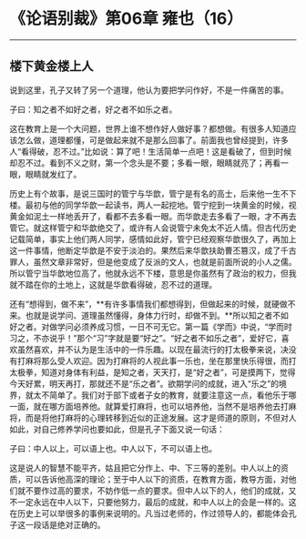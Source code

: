 # 《论语别裁》第06章 雍也（16）

------

## 楼下黄金楼上人

说到这里，孔子又转了另一个道理，他认为要把学问作好，不是一件痛苦的事。

子曰：知之者不如好之者，好之者不如乐之者。

这在教育上是一个大问题，世界上谁不想作好人做好事？都想做。有很多人知道应该怎么做，道理都懂，可是做起来就不是那么回事了。前面我也曾经提到，许多人“看得破，忍不过。”比如说：算了吧！生活简单一点吧！这是看破了，但到时候却忍不过。看到不义之财，第一个念头是不要；多看一眼，眼睛就亮了；再看一眼，眼睛就发红了。

历史上有个故事，是说三国时的管宁与华歆，管宁是有名的高士，后来他一生不下楼。最初与他的同学华歆一起读书，两人一起挖地。管宁挖到一块黄金的时候，视黄金如泥土一样地丢开了，看都不去多看一眼。而华歆走去多看了一眼，才不再去管它。就这样管宁和华歆绝交了，或许有人会说管宁未免太不近人情。但古代历史记载简单，事实上他们两人同学，感情如此好，管宁已经观察华歆很久了，再加上这一件事情，他断定华歆是不安于淡泊的。果然后来华歆扶助曹丕篡汉，成了千古罪人，虽然文章非常好，但是他变成了反派的文人，也就是前面所说的小人之儒。所以管宁当华歆地位高了，他就永远不下楼，意思是你虽然有了政治的权力，但我就不踏在你的土地上，这就是华歆看得破，忍不过的道理。

还有“想得到，做不来”，**有许多事情我们都想得到，但做起来的时候，就硬做不来。也就是说学问、道理虽然懂得，身体力行时，却做不到。**所以知之者不如好之者。对做学问必须养成习惯，一日不可无它。第一篇《学而》中说，“学而时习之，不亦说乎！”那个“习”字就是要“好之”。“好之者不如乐之者”，爱好它，喜欢虽然喜欢，并不认为是生活中的一件乐趣。以现在最流行的打太极拳来说，决没有打麻将那么受人欢迎。因为打麻将的人视此事一乐也，坐在那里快乐得很，而打太极拳，知道对身体有利益，是知之者，天天打，是“好之者”，可是摸两下，觉得今天好累，明天再打，那就还不是“乐之者”。欲期学问的成就，进入“乐之”的境界，就太不简单了。我们对于部下或者子女的教育，就要注意这一点，看他乐于哪一面，就在哪方面培养他。就算爱打麻将，也可以培养他，当然不是培养他去打麻将，而是将他打麻将的心理转移到近似的正途发展。这才是师道的原则，不但对人如此，对自己修养学问也要如此，但是孔子下面又说一句话：

子曰：中人以上，可以语上也。中人以下，不可以语上也。

这是说人的智慧不能平齐，姑且把它分作上、中、下三等的差别。中人以上的资质，可以告诉他高深的理论；至于中人以下的资质，在教育方面，教导方面，对他们就不要作过高的要求，不妨作低一点的要求。但中人以下的人，他们的成就，又不一定永远在中人以下，只要他努力，最后的成就，和中人以上的会是一样的。这在历史上可以举很多的事例来说明的。凡当过老师的，作过领导人的，都能体会孔子这一段话是绝对正确的。

